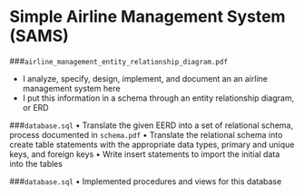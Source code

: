 # Simple Airline Management System (SAMS)

###``airline_management_entity_relationship_diagram.pdf``
- I analyze, specify, design, implement, and document an an airline management system here
- I put this information in a schema through an entity relationship diagram, or ERD

###``database.sql``
• Translate the given EERD into a set of relational schema, process documented in ``schema.pdf``
• Translate the relational schema into create table statements with the appropriate data types,
primary and unique keys, and foreign keys
• Write insert statements to import the initial data into the tables


###``database.sql``
• Implemented procedures and views for this database
